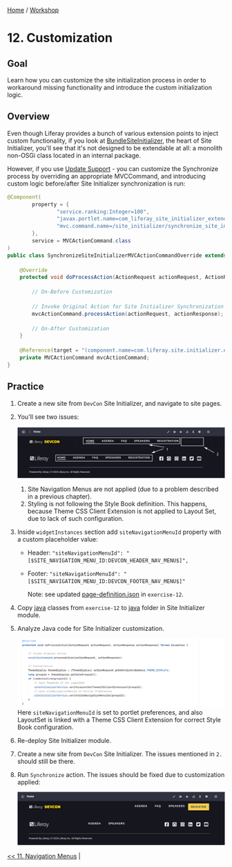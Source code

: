 [Home](../../../README.md) / [Workshop](../README.md) 

# 12. Customization

## Goal 

Learn how you can customize the site initialization process in order to workaround missing functionality and introduce the custom initialization logic.

## Overview

Even though Liferay provides a bunch of various extension points to inject custom functionality, if you look at [BundleSiteInitializer](https://github.com/liferay/liferay-portal/blob/master/modules/apps/site-initializer/site-initializer-extender/site-initializer-extender/src/main/java/com/liferay/site/initializer/extender/internal/BundleSiteInitializer.java), the heart of Site Initializer, you'll see that it's not designed to be extendable at all: a monolith non-OSGi class located in an internal package.

However, if you use [Update Support](../03-update-support/README.md) - you can customize the Synchronize process by overriding an appropriate MVCCommand, and introducing custom logic before/after Site Initializer synchronization is run:

```java
@Component(
        property = {
                "service.ranking:Integer=100",
                "javax.portlet.name=com_liferay_site_initializer_extender_web_SiteInitializerPortlet",
                "mvc.command.name=/site_initializer/synchronize_site_initializer"
        },
        service = MVCActionCommand.class
)
public class SynchronizeSiteInitializerMVCActionCommandOverride extends BaseMVCActionCommand {

    @Override
    protected void doProcessAction(ActionRequest actionRequest, ActionResponse actionResponse) throws Exception {

        // On-Before Customization 
        
        // Invoke Original Action for Site Initializer Synchronization
        mvcActionCommand.processAction(actionRequest, actionResponse);

        // On-After Customization 
    }

    @Reference(target = "(component.name=com.liferay.site.initializer.extender.web.internal.portlet.action.SynchronizeSiteInitializerMVCActionCommand)")
    private MVCActionCommand mvcActionCommand;
}
```

## Practice

1. Create a new site from `DevCon` Site Initializer, and navigate to site pages.
2. You'll see two issues:

   ![01.png](images/01.png)
    1) Site Navigation Menus are not applied (due to a problem described in a previous chapter).
    2) Styling is not following the Style Book definition. This happens, because Theme CSS Client Extension is not applied to Layout Set, due to lack of such configuration.


3. Inside `widgetInstances` section add `siteNavigationMenuId` property with a custom placeholder value:

   - Header: `"siteNavigationMenuId": "[$SITE_NAVIGATION_MENU_ID:DEVCON_HEADER_NAV_MENU$]",`
   - Footer: `"siteNavigationMenuId": "[$SITE_NAVIGATION_MENU_ID:DEVCON_FOOTER_NAV_MENU$]"`
   
      Note: see updated [page-definition.json](../../../exercises/exercise-12/layout-page-templates/master-pages/devcon-main/page-definition.json) in `exercise-12`.

4. Copy [java](../../../exercises/exercise-12/src/main/java) classes from `exercise-12` to [java](../../../modules/devcon-site-initializer/src/main/java) folder in Site Initializer module. 
5. Analyze Java code for Site Initializer customization.

   ![02.png](images/02.png)
   Here `siteNavigationMenuId` is set to portlet preferences, and also LayoutSet is linked with a Theme CSS Client Extension for correct Style Book configuration. 

6. Re-deploy Site Initializer module.
7. Create a new site from `DevCon` Site Initializer. The issues mentioned in `2.` should still be there.
8. Run `Synchronize` action. The issues should be fixed due to customization applied:

   ![03.png](images/03.png)

[<< 11. Navigation Menus](../11-navigation-menus/README.md) | 